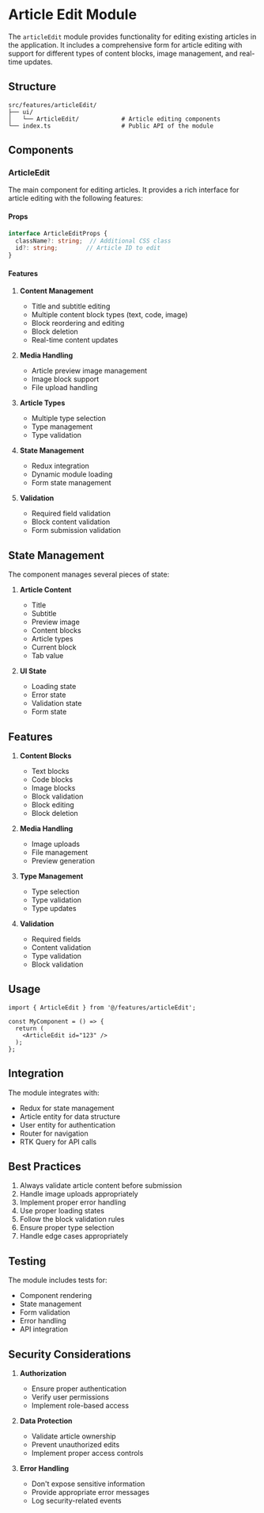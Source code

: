 # Article Edit Module

The `articleEdit` module provides functionality for editing existing articles in the application. It includes a comprehensive form for article editing with support for different types of content blocks, image management, and real-time updates.

## Structure

```
src/features/articleEdit/
├── ui/
│   └── ArticleEdit/            # Article editing components
└── index.ts                    # Public API of the module
```

## Components

### ArticleEdit

The main component for editing articles. It provides a rich interface for article editing with the following features:

#### Props

```typescript
interface ArticleEditProps {
  className?: string;  // Additional CSS class
  id?: string;        // Article ID to edit
}
```

#### Features

1. **Content Management**
   - Title and subtitle editing
   - Multiple content block types (text, code, image)
   - Block reordering and editing
   - Block deletion
   - Real-time content updates

2. **Media Handling**
   - Article preview image management
   - Image block support
   - File upload handling

3. **Article Types**
   - Multiple type selection
   - Type management
   - Type validation

4. **State Management**
   - Redux integration
   - Dynamic module loading
   - Form state management

5. **Validation**
   - Required field validation
   - Block content validation
   - Form submission validation

## State Management

The component manages several pieces of state:

1. **Article Content**
   - Title
   - Subtitle
   - Preview image
   - Content blocks
   - Article types
   - Current block
   - Tab value

2. **UI State**
   - Loading state
   - Error state
   - Validation state
   - Form state

## Features

1. **Content Blocks**
   - Text blocks
   - Code blocks
   - Image blocks
   - Block validation
   - Block editing
   - Block deletion

2. **Media Handling**
   - Image uploads
   - File management
   - Preview generation

3. **Type Management**
   - Type selection
   - Type validation
   - Type updates

4. **Validation**
   - Required fields
   - Content validation
   - Type validation
   - Block validation

## Usage

```tsx
import { ArticleEdit } from '@/features/articleEdit';

const MyComponent = () => {
  return (
    <ArticleEdit id="123" />
  );
};
```

## Integration

The module integrates with:
- Redux for state management
- Article entity for data structure
- User entity for authentication
- Router for navigation
- RTK Query for API calls

## Best Practices

1. Always validate article content before submission
2. Handle image uploads appropriately
3. Implement proper error handling
4. Use proper loading states
5. Follow the block validation rules
6. Ensure proper type selection
7. Handle edge cases appropriately

## Testing

The module includes tests for:
- Component rendering
- State management
- Form validation
- Error handling
- API integration

## Security Considerations

1. **Authorization**
   - Ensure proper authentication
   - Verify user permissions
   - Implement role-based access

2. **Data Protection**
   - Validate article ownership
   - Prevent unauthorized edits
   - Implement proper access controls

3. **Error Handling**
   - Don't expose sensitive information
   - Provide appropriate error messages
   - Log security-related events

